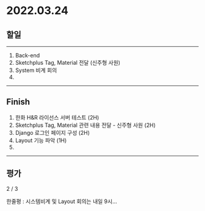 # 2022.03.24

## 할일

------

1. Back-end
2. Sketchplus Tag, Material 전달 (신주형 사원)
3. System 비계 회의
4. 





------

## Finish

1. 한화 H&R 라이선스 서버 테스트 (2H)
2. Sketchplus Tag, Material 관련 내용 전달 - 신주형 사원 (2H)
3. Django 로그인 페이지 구성 (2H)
4. Layout 기능 파악 (1H)
5. 


------

## 평가

2 / 3 

한줄평 : 시스템비계 및 Layout 회의는 내일 9시...